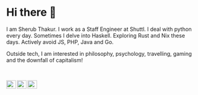 
# Hi there 👋

I am Sherub Thakur. I work as a Staff Engineer at Shuttl. I deal with python
every day. Sometimes I delve into Haskell. Exploring Rust and Nix these days.
Actively avoid JS, PHP, Java and Go.

Outside tech, I am interested in philosophy, psychology, travelling, gaming and
the downfall of capitalism!

<br />

<a href="https://twitter.com/sherubthakur">                   <img align="left" alt="Sherub's Twitter"   height="22px" width="25px" src="https://cdn.jsdelivr.net/npm/simple-icons@v3/icons/twitter.svg" />  </a>
<a href="https://www.linkedin.com/in/sherub-thakur-695175b1/"><img align="left" alt="Sherub's LinkdeIN"  height="22px" width="25px" src="https://cdn.jsdelivr.net/npm/simple-icons@v3/icons/linkedin.svg" /> </a>
<a href="https://www.reddit.com/user/sherubthakur/">          <img align="left" alt="Sherub's Reddit"    height="22px" width="25px" src="https://cdn.jsdelivr.net/npm/simple-icons@v3/icons/reddit.svg" />   </a>
